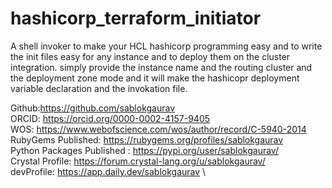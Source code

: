# hashicorp_terraform_initiator
A shell invoker to make your HCL hashicorp programming easy and to write the init files easy for any instance and to deploy them on the cluster integration. simply provide the instance name and the routing cluster and the deployment zone mode and it will make the hashicopr deployment variable declaration and the invokation file. 

Github:https://github.com/sablokgaurav \
ORCID: https://orcid.org/0000-0002-4157-9405 \
WOS: https://www.webofscience.com/wos/author/record/C-5940-2014 \
RubyGems Published: https://rubygems.org/profiles/sablokgaurav \
Python Packages Published : https://pypi.org/user/sablokgaurav/ \
Crystal Profile: https://forum.crystal-lang.org/u/sablokgaurav/ \
devProfile: https://app.daily.dev/sablokgaurav \
